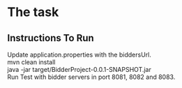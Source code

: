 The task
========

Instructions To Run
-------------------
Update application.properties with the biddersUrl.<br />
mvn clean install<br />
java -jar target/BidderProject-0.0.1-SNAPSHOT.jar<br />
Run Test with bidder servers in port 8081, 8082 and 8083.<br />
